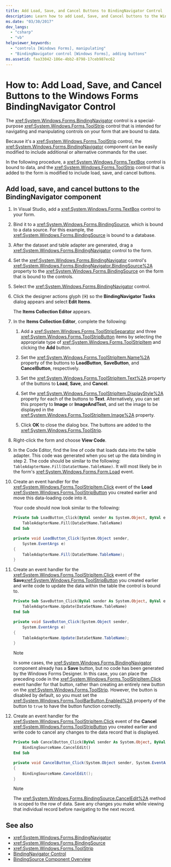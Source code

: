 ```yaml
---
title: Add Load, Save, and Cancel Buttons to BindingNavigator Control
description: Learn how to add Load, Save, and Cancel buttons to the Windows Forms BindingNavigator control.
ms.date: "03/30/2017"
dev_langs:
  - "csharp"
  - "vb"
helpviewer_keywords:
  - "controls [Windows Forms], manipulating"
  - "BindingNavigator control [Windows Forms], adding buttons"
ms.assetid: faa33042-186e-4bb2-8798-17ceb987ec62
---
```

# How to: Add Load, Save, and Cancel Buttons to the Windows Forms BindingNavigator Control

The <xref:System.Windows.Forms.BindingNavigator> control is a special-purpose <xref:System.Windows.Forms.ToolStrip> control that is intended for navigating and manipulating controls on your form that are bound to data.

Because it's a <xref:System.Windows.Forms.ToolStrip> control, the <xref:System.Windows.Forms.BindingNavigator> component can be easily modified to include additional or alternative commands for the user.

In the following procedure, a <xref:System.Windows.Forms.TextBox> control is bound to data, and the <xref:System.Windows.Forms.ToolStrip> control that is added to the form is modified to include load, save, and cancel buttons.

## Add load, save, and cancel buttons to the BindingNavigator component

1. In Visual Studio, add a <xref:System.Windows.Forms.TextBox> control to your form.

2. Bind it to a <xref:System.Windows.Forms.BindingSource>, which is bound to a data source. For this example, the <xref:System.Windows.Forms.BindingSource> is bound to a database.

3. After the dataset and table adapter are generated, drag a <xref:System.Windows.Forms.BindingNavigator> control to the form.

4. Set the <xref:System.Windows.Forms.BindingNavigator> control's <xref:System.Windows.Forms.BindingNavigator.BindingSource%2A> property to the <xref:System.Windows.Forms.BindingSource> on the form that is bound to the controls.

5. Select the <xref:System.Windows.Forms.BindingNavigator> control.

6. Click the designer actions glyph (![Small black arrow](./media/designer-actions-glyph.gif)) so the **BindingNavigator Tasks** dialog appears and select **Edit Items**.

     The **Items Collection Editor** appears.

7. In the **Items Collection Editor**, complete the following:

    1. Add a <xref:System.Windows.Forms.ToolStripSeparator> and three <xref:System.Windows.Forms.ToolStripButton> items by selecting the appropriate type of <xref:System.Windows.Forms.ToolStripItem> and clicking the **Add** button.

    2. Set the <xref:System.Windows.Forms.ToolStripItem.Name%2A> property of the buttons to **LoadButton**, **SaveButton**, and **CancelButton**, respectively.

    3. Set the <xref:System.Windows.Forms.ToolStripItem.Text%2A> property of the buttons to **Load**, **Save**, and **Cancel**.

    4. Set the <xref:System.Windows.Forms.ToolStripItem.DisplayStyle%2A> property for each of the buttons to **Text**. Alternatively, you can set this property to **Image** or **ImageAndText**, and set the image to be displayed in the <xref:System.Windows.Forms.ToolStripItem.Image%2A> property.

    5. Click **OK** to close the dialog box. The buttons are added to the <xref:System.Windows.Forms.ToolStrip>.

8. Right-click the form and choose **View Code**.

9. In the Code Editor, find the line of code that loads data into the table adapter. This code was generated when you set up the data binding in step 2. The code should be similar to the following: `TableAdapterName.Fill(DataSetName.TableName)`. It will most likely be in the form's <xref:System.Windows.Forms.Form.Load> event.

10. Create an event handler for the <xref:System.Windows.Forms.ToolStripItem.Click> event of the **Load** <xref:System.Windows.Forms.ToolStripButton> you created earlier and move this data-loading code into it.

     Your code should now look similar to the following:

    ```vb
    Private Sub LoadButton_Click(ByVal sender As System.Object, ByVal e As System.EventArgs) Handles LoadButton.Click
        TableAdapterName.Fill(DataSetName.TableName)
    End Sub
    ```

    ```csharp
    private void LoadButton_Click(System.Object sender,
        System.EventArgs e)
    {
        TableAdapterName.Fill(DataSetName.TableName);
    }
    ```

11. Create an event handler for the <xref:System.Windows.Forms.ToolStripItem.Click> event of the **Save**<xref:System.Windows.Forms.ToolStripButton> you created earlier and write code to update the data within the table the control is bound to.

    ```vb
    Private Sub SaveButton_Click(ByVal sender As System.Object, ByVal e As System.EventArgs) Handles SaveButton.Click
        TableAdapterName.Update(DataSetName.TableName)
    End Sub
    ```

    ```csharp
    private void SaveButton_Click(System.Object sender,
        System.EventArgs e)
    {
        TableAdapterName.Update(DataSetName.TableName);
    }
    ```

    > [!NOTE]
    > In some cases, the <xref:System.Windows.Forms.BindingNavigator> component already has a **Save** button, but no code has been generated by the Windows Forms Designer. In this case, you can place the preceding code in the <xref:System.Windows.Forms.ToolStripItem.Click> event handler for that button, rather than creating an entirely new button on the <xref:System.Windows.Forms.ToolStrip>. However, the button is disabled by default, so you must set the <xref:System.Windows.Forms.ToolBarButton.Enabled%2A> property of the button to `true` to have the button function correctly.

12. Create an event handler for the <xref:System.Windows.Forms.ToolStripItem.Click> event of the **Cancel** <xref:System.Windows.Forms.ToolStripButton> you created earlier and write code to cancel any changes to the data record that is displayed.

    ```vb
    Private Sub CancelButton_Click(ByVal sender As System.Object, ByVal e As System.EventArgs) Handles CancelButton.Click
        BindingSourceName.CancelEdit()
    End Sub
    ```

    ```csharp
    private void CancelButton_Click(System.Object sender, System.EventArgs e)
    {
        BindingSourceName.CancelEdit();
    }
    ```

    > [!NOTE]
    > The <xref:System.Windows.Forms.BindingSource.CancelEdit%2A> method is scoped to the row of data. Save any changes you make while viewing that individual record before navigating to the next record.

## See also

- <xref:System.Windows.Forms.BindingNavigator>
- <xref:System.Windows.Forms.BindingSource>
- <xref:System.Windows.Forms.ToolStrip>
- [BindingNavigator Control](bindingnavigator-control-windows-forms.md)
- [BindingSource Component Overview](bindingsource-component-overview.md)

